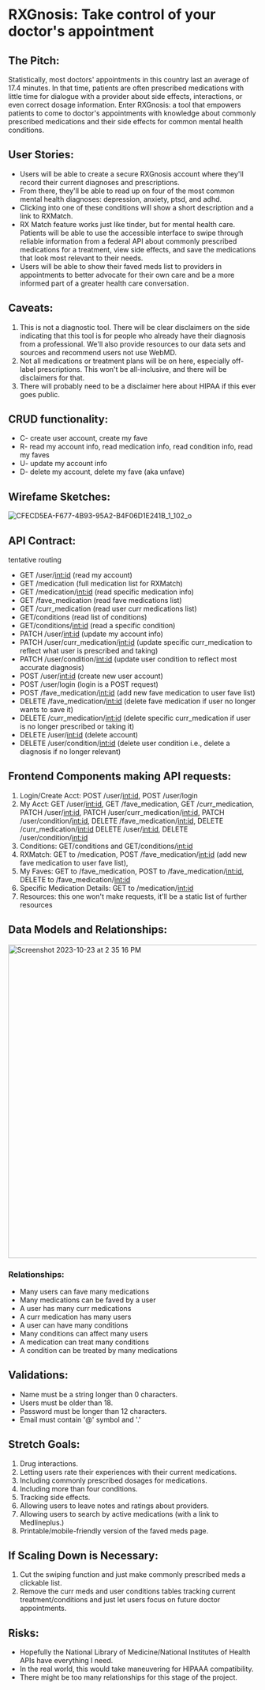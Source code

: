 # RXGnosis: Take control of your doctor's appointment

## The Pitch: 
Statistically, most doctors' appointments in this country last an average of 17.4 minutes.
In that time, patients are often prescribed medications with little time for dialogue with a provider about side effects, interactions, or even correct dosage information.
Enter RXGnosis: a tool that empowers patients to come to doctor's appointments with knowledge about commonly prescribed medications and their side effects for common mental health conditions.

## User Stories:
* Users will be able to create a secure RXGnosis account where they'll record their current diagnoses and prescriptions. 
* From there, they'll be able to read up on four of the most common mental health diagnoses: depression, anxiety, ptsd, and adhd.
* Clicking into one of these conditions will show a short description and a link to RXMatch. 
* RX Match feature works just like tinder, but for mental health care. Patients will be able to use the accessible interface to swipe through reliable information from a federal API about commonly prescribed medications for a treatment, view side effects, and save the medications that look most relevant to their needs.
* Users will be able to show their faved meds list to providers in appointments to better advocate for their own care and be a more informed part of a greater health care conversation.

## Caveats:
1. This is not a diagnostic tool. There will be clear disclaimers on the side indicating that this tool is for people who already have their diagnosis from a professional. We'll also provide resources to our data sets and sources and recommend users not use WebMD.
2. Not all medications or treatment plans will be on here, especially off-label prescriptions. This won't be all-inclusive, and there will be disclaimers for that.
3. There will probably need to be a disclaimer here about HIPAA if this ever goes public.

## CRUD functionality:
* C- create user account, create my fave
* R- read my account info, read medication info, read condition info, read my faves
* U- update my account info
* D- delete my account, delete my fave (aka unfave)

## Wirefame Sketches:
![CFECD5EA-F677-4B93-95A2-B4F06D1E241B_1_102_o](https://github.com/Varlotte/phase-5-project/assets/32116877/6db9e010-e216-43cc-9dea-2dadf265a6d7)

## API Contract: 
tentative routing
* GET /user/<int:id> (read my account)
* GET /medication (full medication list for RXMatch)
* GET /medication/<int:id> (read specific medication info)
* GET /fave_medication (read fave medications list)
* GET /curr_medication (read user curr medications list)
* GET/conditions (read list of conditions)
* GET/conditions/<int:id> (read a specific condition)
* PATCH /user/<int:id> (update my account info)
* PATCH /user/curr_medication/<int:id> (update specific curr_medication to reflect what user is prescribed and taking)
* PATCH /user/condition/<int:id> (update user condition to reflect most accurate diagnosis)
* POST /user/<int:id> (create new user account)
* POST /user/login (login is a POST request)
* POST /fave_medication/<int:id> (add new fave medication to user fave list)
* DELETE /fave_medication/<int:id> (delete fave medication if user no longer wants to save it)
* DELETE /curr_medication/<int:id> (delete specific curr_medication if user is no longer prescribed or taking it)
* DELETE /user/<int:id> (delete account)
* DELETE /user/condition/<int:id> (delete user condition i.e., delete a diagnosis if no longer relevant)

## Frontend Components making API requests:
1. Login/Create Acct: POST /user/<int:id>, POST /user/login 
2. My Acct: GET /user/<int:id>, GET /fave_medication, GET /curr_medication, PATCH /user/<int:id>, PATCH /user/curr_medication/<int:id>, PATCH /user/condition/<int:id>, DELETE /fave_medication/<int:id>, DELETE /curr_medication/<int:id> DELETE /user/<int:id>, DELETE /user/condition/<int:id> 
3. Conditions: GET/conditions and GET/conditions/<int:id>
4. RXMatch: GET to /medication, POST /fave_medication/<int:id> (add new fave medication to user fave list), 
5. My Faves: GET to /fave_medication, POST to /fave_medication/<int:id>, DELETE to /fave_medication/<int:id>
6. Specific Medication Details: GET to /medication/<int:id>
7. Resources: this one won't make requests, it'll be a static list of further resources

## Data Models and Relationships:
<img width="634" alt="Screenshot 2023-10-23 at 2 35 16 PM" src="https://github.com/Varlotte/phase-5-project/assets/32116877/4694f93a-e5a4-4191-8bc0-4e82ab19d1aa">

### Relationships:
* Many users can fave many medications
* Many medications can be faved by a user
* A user has many curr medications
* A curr medication has many users
* A user can have many conditions
* Many conditions can affect many users
* A medication can treat many conditions
* A condition can be treated by many medications

## Validations:
* Name must be a string longer than 0 characters.
* Users must be older than 18.
* Password must be longer than 12 characters.
* Email must contain '@' symbol and '.'

## Stretch Goals:
1. Drug interactions.
2. Letting users rate their experiences with their current medications.
3. Including commonly prescribed dosages for medications.
4. Including more than four conditions.
5. Tracking side effects.
6. Allowing users to leave notes and ratings about providers.
7. Allowing users to search by active medications (with a link to Medlineplus.)
8. Printable/mobile-friendly version of the faved meds page.

## If Scaling Down is Necessary:
1. Cut the swiping function and just make commonly prescribed meds a clickable list.
2. Remove the curr meds and user conditions tables tracking current treatment/conditions and just let users focus on future doctor appointments.

## Risks:
* Hopefully the National Library of Medicine/National Institutes of Health APIs have everything I need.
* In the real world, this would take maneuvering for HIPAAA compatibility.
* There might be too many relationships for this stage of the project.
